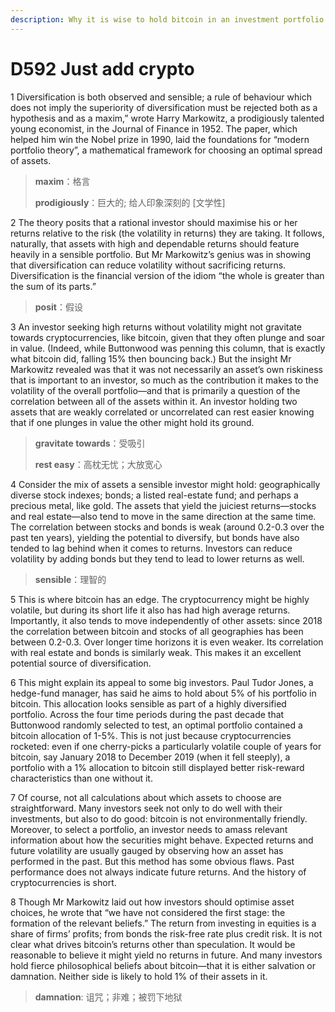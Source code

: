 ```yaml
---
description: Why it is wise to hold bitcoin in an investment portfolio
---
```


# D592 Just add crypto
1 Diversification is both observed and sensible; a rule of behaviour which does not imply the superiority of diversification must be rejected both as a hypothesis and as a maxim,” wrote Harry Markowitz, a prodigiously talented young economist, in the Journal of Finance in 1952. The paper, which helped him win the Nobel prize in 1990, laid the foundations for “modern portfolio theory”, a mathematical framework for choosing an optimal spread of assets.

> **maxim**：格言
>
> **prodigiously**：巨大的; 给人印象深刻的 [文学性]
>

2 The theory posits that a rational investor should maximise his or her returns relative to the risk (the volatility in returns) they are taking. It follows, naturally, that assets with high and dependable returns should feature heavily in a sensible portfolio. But Mr Markowitz’s genius was in showing that diversification can reduce volatility without sacrificing returns. Diversification is the financial version of the idiom “the whole is greater than the sum of its parts.”

> **posit**：假设
>

3 An investor seeking high returns without volatility might not gravitate towards cryptocurrencies, like bitcoin, given that they often plunge and soar in value. (Indeed, while Buttonwood was penning this column, that is exactly what bitcoin did, falling 15% then bouncing back.) But the insight Mr Markowitz revealed was that it was not necessarily an asset’s own riskiness that is important to an investor, so much as the contribution it makes to the volatility of the overall portfolio—and that is primarily a question of the correlation between all of the assets within it. An investor holding two assets that are weakly correlated or uncorrelated can rest easier knowing that if one plunges in value the other might hold its ground.

> **gravitate towards**：受吸引
>
> **rest easy**：高枕无忧；大放宽心
>

4 Consider the mix of assets a sensible investor might hold: geographically diverse stock indexes; bonds; a listed real-estate fund; and perhaps a precious metal, like gold. The assets that yield the juiciest returns—stocks and real estate—also tend to move in the same direction at the same time. The correlation between stocks and bonds is weak (around 0.2-0.3 over the past ten years), yielding the potential to diversify, but bonds have also tended to lag behind when it comes to returns. Investors can reduce volatility by adding bonds but they tend to lead to lower returns as well.

> **sensible**：理智的
>

5 This is where bitcoin has an edge. The cryptocurrency might be highly volatile, but during its short life it also has had high average returns. Importantly, it also tends to move independently of other assets: since 2018 the correlation between bitcoin and stocks of all geographies has been between 0.2-0.3. Over longer time horizons it is even weaker. Its correlation with real estate and bonds is similarly weak. This makes it an excellent potential source of diversification.

6 This might explain its appeal to some big investors. Paul Tudor Jones, a hedge-fund manager, has said he aims to hold about 5% of his portfolio in bitcoin. This allocation looks sensible as part of a highly diversified portfolio. Across the four time periods during the past decade that Buttonwood randomly selected to test, an optimal portfolio contained a bitcoin allocation of 1-5%. This is not just because cryptocurrencies rocketed: even if one cherry-picks a particularly volatile couple of years for bitcoin, say January 2018 to December 2019 (when it fell steeply), a portfolio with a 1% allocation to bitcoin still displayed better risk-reward characteristics than one without it.

7 Of course, not all calculations about which assets to choose are straightforward. Many investors seek not only to do well with their investments, but also to do good: bitcoin is not environmentally friendly. Moreover, to select a portfolio, an investor needs to amass relevant information about how the securities might behave. Expected returns and future volatility are usually gauged by observing how an asset has performed in the past. But this method has some obvious flaws. Past performance does not always indicate future returns. And the history of cryptocurrencies is short.

8 Though Mr Markowitz laid out how investors should optimise asset choices, he wrote that “we have not considered the first stage: the formation of the relevant beliefs.” The return from investing in equities is a share of firms’ profits; from bonds the risk-free rate plus credit risk. It is not clear what drives bitcoin’s returns other than speculation. It would be reasonable to believe it might yield no returns in future. And many investors hold fierce philosophical beliefs about bitcoin—that it is either salvation or damnation. Neither side is likely to hold 1% of their assets in it.

> **damnation**: 诅咒；非难；被罚下地狱
>


